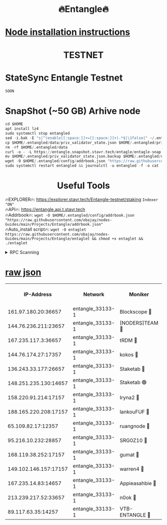 <h1 align="center"> 🔥Entangle🔥</h1>

[Node installation instructions](https://github.com/obajay/nodes-Guides/tree/main/Projects/Entangle)
=

<h1 align="center"> TESTNET</h1>

# StateSync Entangle Testnet
```python
SOON
```
# SnapShot (~50 GB) Arhive node
```python
cd $HOME
apt install lz4
sudo systemctl stop entangled
sed -i.bak -E "s|^(enable[[:space:]]+=[[:space:]]+).*$|\1false|" ~/.entangled/config/config.toml
cp $HOME/.entangled/data/priv_validator_state.json $HOME/.entangled/priv_validator_state.json.backup
rm -rf $HOME/.entangled/data
curl -o - -L https://entangle.snapshot.stavr.tech/entagle/entagle-snap.tar.lz4 | lz4 -c -d - | tar -x -C $HOME/.entangled --strip-components 2
mv $HOME/.entangled/priv_validator_state.json.backup $HOME/.entangled/data/priv_validator_state.json
wget -O $HOME/.entangled/config/addrbook.json "https://raw.githubusercontent.com/obajay/nodes-Guides/main/Projects/Entangle/addrbook.json"
sudo systemctl restart entangled && journalctl -u entangled -f -o cat
```
 <h1 align="center"> Useful Tools</h1>
 
🔥EXPLORER🔥: https://explorer.stavr.tech/Entangle-testnet/staking        `Indexer "ON"` \
🔥API🔥:      https://entangle.api.t.stavr.tech \
🔥Addrbook🔥: ```wget -O $HOME/.entangled/config/addrbook.json "https://raw.githubusercontent.com/obajay/nodes-Guides/main/Projects/Entangle/addrbook.json"``` \
🔥Auto_install script🔥:  `wget -O entaglet https://raw.githubusercontent.com/obajay/nodes-Guides/main/Projects/Entangle/entaglet && chmod +x entaglet && ./entaglet`


<details>
<summary>RPC Scanning</summary>

<h2 align="center"> We scan nodes in real time every 4 hours. And we provide the final result of RPC endpoints.
We cannot influence the operation of these nodes in any way. </h2>


```python
If Voting Power is higher than 0 --> then the Node is a validator of the network and may be subject to attack and be a potential threat to the chain.
```
```python
We marked such validators with a red symbol
```

</details>

[raw json](https://rpc-check.entangt.stavr.tech/entangt/rpc-entangt-result.json)
=


<table><tr><th>IP-Address</th><th>Network</th><th>Moniker</th><th>Latest Block Height</th><th>Earliest Block Height</th><th>Catching Up</th><th>Tx Index</th><th>Voting Power</th><th>Scan Time</th></tr><tr><td>161.97.180.20:36657</td><td>entangle_33133-1</td><td>Blockscope 🔴</td><td>1245866</td><td>1</td><td>False</td><td>off</td><td>259586473635098</td><td>2023-12-21T19:28:03.734165250UTC</td></tr><tr><td>144.76.236.211:23657</td><td>entangle_33133-1</td><td>[NODERS]TEAM 🔴</td><td>1245869</td><td>1</td><td>False</td><td>off</td><td>47049700500000000</td><td>2023-12-21T19:28:16.310456307UTC</td></tr><tr><td>167.235.117.3:36657</td><td>entangle_33133-1</td><td>tRDM 🔴</td><td>1245870</td><td>1</td><td>False</td><td>on</td><td>57719660338000</td><td>2023-12-21T19:28:25.912402693UTC</td></tr><tr><td>144.76.174.27:17357</td><td>entangle_33133-1</td><td>kokos 🔴</td><td>1245868</td><td>145001</td><td>False</td><td>on</td><td>89890100000000</td><td>2023-12-21T19:28:13.239936627UTC</td></tr><tr><td>136.243.33.177:26657</td><td>entangle_33133-1</td><td>Staketab 🔴</td><td>1245869</td><td>660001</td><td>False</td><td>on</td><td>23211111100000</td><td>2023-12-21T19:28:18.603626409UTC</td></tr><tr><td>148.251.235.130:14657</td><td>entangle_33133-1</td><td>Staketab 🟢</td><td>1245866</td><td>660801</td><td>False</td><td>on</td><td>0</td><td>2023-12-21T19:28:03.459556796UTC</td></tr><tr><td>158.220.91.214:17157</td><td>entangle_33133-1</td><td>Iryna2 🔴</td><td>1245870</td><td>704001</td><td>False</td><td>on</td><td>180890937000019</td><td>2023-12-21T19:28:23.261719266UTC</td></tr><tr><td>188.165.220.208:17157</td><td>entangle_33133-1</td><td>lankouFUF 🔴</td><td>1245867</td><td>725001</td><td>False</td><td>on</td><td>180899900000002</td><td>2023-12-21T19:28:08.808784948UTC</td></tr><tr><td>65.109.82.17:12357</td><td>entangle_33133-1</td><td>ruangnode 🔴</td><td>1245866</td><td>806001</td><td>False</td><td>off</td><td>254706232826436</td><td>2023-12-21T19:28:04.091146895UTC</td></tr><tr><td>95.216.10.232:28857</td><td>entangle_33133-1</td><td>SRG0Z10 🔴</td><td>1245866</td><td>842001</td><td>False</td><td>off</td><td>17127251056590</td><td>2023-12-21T19:28:01.175629306UTC</td></tr><tr><td>168.119.38.252:17157</td><td>entangle_33133-1</td><td>gumat 🔴</td><td>1245867</td><td>962001</td><td>False</td><td>on</td><td>314013548351851</td><td>2023-12-21T19:28:08.472629125UTC</td></tr><tr><td>149.102.146.157:17157</td><td>entangle_33133-1</td><td>warren4 🔴</td><td>1245869</td><td>1054001</td><td>False</td><td>on</td><td>189492778365442</td><td>2023-12-21T19:28:16.082181150UTC</td></tr><tr><td>167.235.14.83:14657</td><td>entangle_33133-1</td><td>Appieasahbie 🔴</td><td>1245870</td><td>1076001</td><td>False</td><td>on</td><td>44568809900999996</td><td>2023-12-21T19:28:23.552338203UTC</td></tr><tr><td>213.239.217.52:33657</td><td>entangle_33133-1</td><td>n0ok 🔴</td><td>1245870</td><td>1145870</td><td>False</td><td>off</td><td>46574292273662988</td><td>2023-12-21T19:28:22.902363222UTC</td></tr><tr><td>89.117.63.35:14257</td><td>entangle_33133-1</td><td>VTB-ENTANGLE 🔴</td><td>1245868</td><td>1162001</td><td>False</td><td>off</td><td>95826514071325</td><td>2023-12-21T19:28:13.635607074UTC</td></tr></table>
